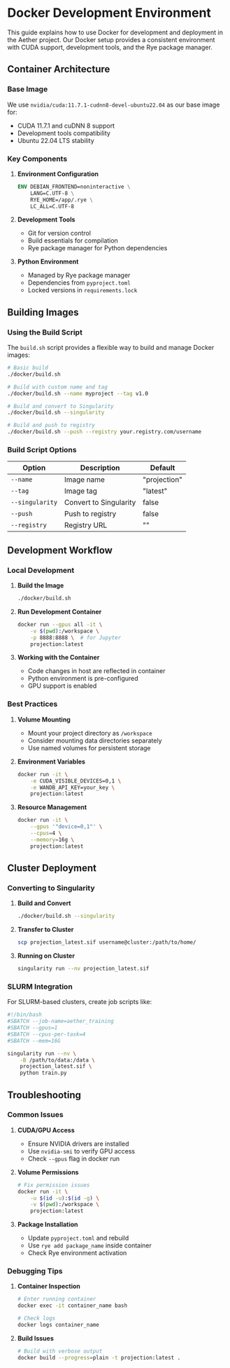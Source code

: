 # Docker Development Environment

This guide explains how to use Docker for development and deployment in the Aether project. Our Docker setup provides a consistent environment with CUDA support, development tools, and the Rye package manager.

## Container Architecture

### Base Image

We use `nvidia/cuda:11.7.1-cudnn8-devel-ubuntu22.04` as our base image for:

- CUDA 11.7.1 and cuDNN 8 support
- Development tools compatibility
- Ubuntu 22.04 LTS stability

### Key Components

1. **Environment Configuration**
   ```dockerfile
   ENV DEBIAN_FRONTEND=noninteractive \
       LANG=C.UTF-8 \
       RYE_HOME=/app/.rye \
       LC_ALL=C.UTF-8
   ```

2. **Development Tools**
      - Git for version control
      - Build essentials for compilation
      - Rye package manager for Python dependencies

3. **Python Environment**
      - Managed by Rye package manager
      - Dependencies from `pyproject.toml`
      - Locked versions in `requirements.lock`

## Building Images

### Using the Build Script

The `build.sh` script provides a flexible way to build and manage Docker images:

```bash
# Basic build
./docker/build.sh

# Build with custom name and tag
./docker/build.sh --name myproject --tag v1.0

# Build and convert to Singularity
./docker/build.sh --singularity

# Build and push to registry
./docker/build.sh --push --registry your.registry.com/username
```

### Build Script Options

| Option | Description | Default |
|--------|-------------|---------|
| `--name` | Image name | "projection" |
| `--tag` | Image tag | "latest" |
| `--singularity` | Convert to Singularity | false |
| `--push` | Push to registry | false |
| `--registry` | Registry URL | "" |

## Development Workflow

### Local Development

1. **Build the Image**
   ```bash
   ./docker/build.sh
   ```

2. **Run Development Container**
   ```bash
   docker run --gpus all -it \
       -v $(pwd):/workspace \
       -p 8888:8888 \  # for Jupyter
       projection:latest
   ```

3. **Working with the Container**
      - Code changes in host are reflected in container
      - Python environment is pre-configured
      - GPU support is enabled

### Best Practices

1. **Volume Mounting**
      - Mount your project directory as `/workspace`
      - Consider mounting data directories separately
      - Use named volumes for persistent storage

2. **Environment Variables**
   ```bash
   docker run -it \
       -e CUDA_VISIBLE_DEVICES=0,1 \
       -e WANDB_API_KEY=your_key \
       projection:latest
   ```

3. **Resource Management**
   ```bash
   docker run -it \
       --gpus '"device=0,1"' \
       --cpus=4 \
       --memory=16g \
       projection:latest
   ```

## Cluster Deployment

### Converting to Singularity

1. **Build and Convert**
   ```bash
   ./docker/build.sh --singularity
   ```

2. **Transfer to Cluster**
   ```bash
   scp projection_latest.sif username@cluster:/path/to/home/
   ```

3. **Running on Cluster**
   ```bash
   singularity run --nv projection_latest.sif
   ```

### SLURM Integration

For SLURM-based clusters, create job scripts like:

```bash
#!/bin/bash
#SBATCH --job-name=aether_training
#SBATCH --gpus=1
#SBATCH --cpus-per-task=4
#SBATCH --mem=16G

singularity run --nv \
    -B /path/to/data:/data \
    projection_latest.sif \
    python train.py
```

## Troubleshooting

### Common Issues

1. **CUDA/GPU Access**
      - Ensure NVIDIA drivers are installed
      - Use `nvidia-smi` to verify GPU access
      - Check `--gpus` flag in docker run

2. **Volume Permissions**
   ```bash
   # Fix permission issues
   docker run -it \
       -u $(id -u):$(id -g) \
       -v $(pwd):/workspace \
       projection:latest
   ```

3. **Package Installation**
      - Update `pyproject.toml` and rebuild
      - Use `rye add package_name` inside container
      - Check Rye environment activation

### Debugging Tips

1. **Container Inspection**
   ```bash
   # Enter running container
   docker exec -it container_name bash
   
   # Check logs
   docker logs container_name
   ```

2. **Build Issues**
   ```bash
   # Build with verbose output
   docker build --progress=plain -t projection:latest .
   ```
